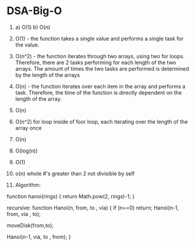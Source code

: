 # DSA-Big-O


1. 
    a) O(1)
    b) O(n)

2. O(1) - the function takes a single value and performs a single task for the value.

3. O(n^2) - the function iterates through two arrays, using two for loops. Therefore, there are 2 tasks performing for each length of the two arrays. The amount of times the two tasks are performed is determined by the length of the arrays

4. O(n) - the function iterates over each item in the array and performs a task. Therefore, the time of the function is directly dependent on the length of the array.

5. O(n)

6. O(n^2) for loop inside of foor loop, each iterating over the length of the array once

7. O(n)

8. O(log(n))

9. O(1)

10. o(n) whole #'s greater than 2 not divisible by self

11. Algorithm:

function hanoi(rings) {
    return Math.pow(2, rings)-1;
}

recursive: 
function Hanoi(n, from, to , via)
{
  if (n==0) return;
  Hanoi(n-1, from, via , to);

  moveDisk(from,to);
  
  Hanoi(n-1, via, to , from);
}